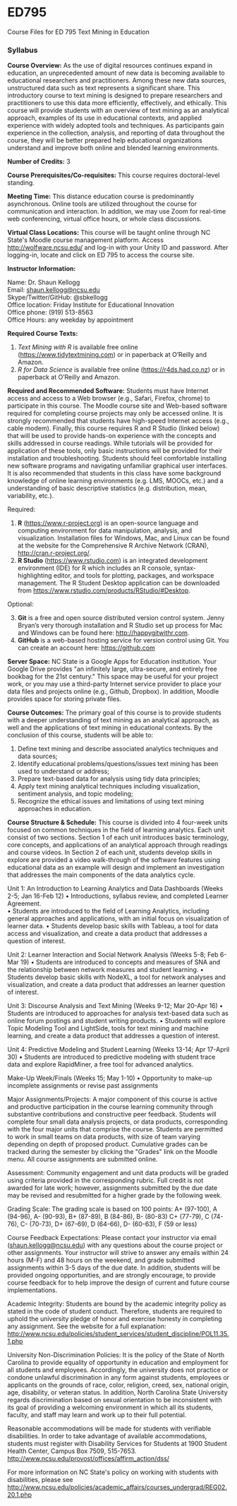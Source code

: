 # ED795
Course Files for ED 795 Text Mining in Education 

### Syllabus


**Course Overview:** As the use of digital resources continues expand in education, an unprecedented amount of new data is becoming available to educational researchers and practitioners. Among these new data sources, unstructured data such as text represents a significant share. This introductory course to text mining is designed to prepare researchers and practitioners to use this data more efficiently, effectively, and ethically. This course will provide students with an overview of text mining as an analytical approach, examples of its use in educational contexts, and applied experience with widely adopted tools and techniques. As participants gain experience in the collection, analysis, and reporting of data throughout the course, they will be better prepared help educational organizations understand and improve both online and blended learning environments.


**Number of Credits:** 3


**Course Prerequisites/Co-requisites:** This course requires doctoral-level standing. 


**Meeting Time:** This distance education course is predominantly asynchronous. Online tools are utilized throughout the course for communication and interaction. In addition, we may use Zoom for real-time web conferencing, virtual office hours, or whole class discussions.


**Virtual Class Locations:** This course will be taught online through NC State's Moodle course management platform. Access http://wolfware.ncsu.edu/ and log-in with your Unity ID and password. After logging-in, locate and click on ED 795 to access the course site.

**Instructor Information:**

Name: Dr. Shaun Kellogg  
Email: shaun.kellogg@ncsu.edu  
Skype/Twitter/GitHub: @sbkellogg  
Office location: Friday Institute for Educational Innovation  
Office phone: (919) 513-8563  
Office Hours: any weekday by appointment  

**Required Course Texts:**

1. *Text Mining with R* is available free online (https://www.tidytextmining.com) or in paperback at O’Reilly and Amazon. 
2. *R for Data Science* is available free online (https://r4ds.had.co.nz) or in paperback at O’Reilly and Amazon. 

**Required and Recommended Software:** Students must have Internet access and access to a Web browser (e.g., Safari, Firefox, chrome) to participate in this course. The Moodle course site and Web-based software required for completing course projects may only be accessed online. It is strongly recommended that students have high-speed Internet access (e.g., cable modem). Finally, this course requires R and R Studio (linked below) that will be used to provide hands-on experience with the concepts and skills addressed in course readings. While tutorials will be provided for application of these tools, only basic instructions will be provided for their installation and troubleshooting. Students should feel comfortable installing new software programs and navigating unfamiliar graphical user interfaces. It is also recommended that students in this class have some background knowledge of online learning environments (e.g. LMS, MOOCs, etc.) and a understanding of basic descriptive statistics (e.g. distribution, mean, variability, etc.). 

Required: 

1. **R** (https://www.r-project.org) is an open-source language and computing environment for data manipulation, analysis, and visualization. Installation files for Windows, Mac, and Linux can be found at the website for the Comprehensive R Archive Network (CRAN), http://cran.r-project.org/. 
2. **R Studio** (https://www.rstudio.com) is an integrated development environment (IDE) for R which includes an R console, syntax-highlighting editor, and tools for plotting, packages, and workspace management. The R Student Desktop application can be downloaded from https://www.rstudio.com/products/RStudio/#Desktop. 

Optional:

3. **Git** is a free and open source distributed version control system. Jenny Bryan’s very thorough installation and R Studio set up process for Mac and Windows can be found here: http://happygitwithr.com. 
4. **GitHub** is a web-based hosting service for version control using Git. You can create an account here: https://github.com 

**Server Space:** NC State is a Google Apps for Education institution. Your Google Drive provides "an infinitely large, ultra-secure, and entirely free bookbag for the 21st century."  This space may be useful for your project work, or you may use a third-party Internet service provider to place your data files and projects online (e.g., Github, Dropbox). In addition, Moodle provides space for storing private files. 

**Course Outcomes:** The primary goal of this course is to provide students with a deeper understanding of text mining as an analytical approach, as well and the applications of text mining in educational contexts. By the conclusion of this course, students will be able to:

1.	Define text mining and describe associated analytics techniques and data sources;
2.	Identify educational problems/questions/issues text mining has been used to understand or address;
3.	Prepare text-based data for analysis using tidy data principles;
4.	Apply text mining analytical techniques including visualization, sentiment analysis, and topic modeling;
5.	Recognize the ethical issues and limitations of using text mining approaches in education.

**Course Structure & Schedule:** This course is divided into 4 four-week units focused on common techniques in the field of learning analytics. Each unit consist of two sections. Section 1 of each unit introduces basic terminology, core concepts, and applications of an analytical approach through readings and course videos. In Section 2 of each unit, students develop skills in explore are provided a video walk-through of the software features using educational data as an example will design and implement an investigation that addresses the main components of the data analytics cycle. 

Unit 1: An Introduction to Learning Analytics and Data Dashboards (Weeks 2-5; Jan 16-Feb 12)
•	Introductions, syllabus review, and completed Learner Agreement.  
•	Students are introduced to the field of Learning Analytics, including general approaches and applications, with an initial focus on visualization of learner data.
•	Students develop basic skills with Tableau, a tool for data access and visualization, and create a data product that addresses a question of interest. 

Unit 2: Learner Interaction and Social Network Analysis (Weeks 5-8; Feb 6-Mar 19) 
•	Students are introduced to concepts and measures of SNA and the relationship between network measures and student learning.
•	Students develop basic skills with NodeXL, a tool for network analyses and visualization, and create a data product that addresses an learner question of interest. 

Unit 3: Discourse Analysis and Text Mining (Weeks 9-12; Mar 20-Apr 16) 
•	Students are introduced to approaches for analysis text-based data such as online forum postings and student writing products.
•	Students will explore Topic Modeling Tool and LightSide, tools for text mining and machine learning, and create a data product that addresses a question of interest.

Unit 4: Predictive Modeling and Student Learning (Weeks 13-14; Apr 17-April 30)
•	Students are introduced to predictive modeling with student trace data and explore RapidMiner, a free tool for advanced analytics.

Make-Up Week/Finals (Weeks 15; May 1-10)
•	Opportunity to make-up incomplete assignments or revise past assignments

Major Assignments/Projects: A major component of this course is active and productive participation in the course learning community through substantive contributions and constructive peer feedback. Students will complete four small data analysis projects, or data products, corresponding with the four major units that comprise the course. Students are permitted to work in small teams on data products, with size of team varying depending on depth of proposed product. Cumulative grades can be tracked during the semester by clicking the "Grades" link on the Moodle menu. All course assignments are submitted online.

Assessment: Community engagement and unit data products will be graded using criteria provided in the corresponding rubric. Full credit is not awarded for late work; however, assignments submitted by the due date may be revised and resubmitted for a higher grade by the following week.

Grading Scale: The grading scale is based on 100 points:
A+ (97-100), A (94-96), A- (90-93), B+ (87-89), B (84-86), B- (80-83)
C+ (77-79), C (74-76), C- (70-73), D+ (67-69), D (64-66), D- (60-63), F (59 or less)

Course Feedback Expectations: Please contact your instructor via email (shaun.kellogg@ncsu.edu) with any questions about the course project or other assignments. Your instructor will strive to answer any emails within 24 hours (M-F) and 48 hours on the weekend, and grade submitted assignments within 3-5 days of the due date. In addition, students will be provided ongoing opportunities, and are strongly encourage, to provide course feedback for to help improve the design of current and future course implementations. 

Academic Integrity: Students are bound by the academic integrity policy as stated in the code of student conduct. Therefore, students are required to uphold the university pledge of honor and exercise honesty in completing any assignment. See the website for a full explanation: http://www.ncsu.edu/policies/student_services/student_discipline/POL11.35.1.php

University Non-Discrimination Policies: It is the policy of the State of North Carolina to provide equality of opportunity in education and employment for all students and employees. Accordingly, the university does not practice or condone unlawful discrimination in any form against students, employees or applicants on the grounds of race, color, religion, creed, sex, national origin, age, disability, or veteran status. In addition, North Carolina State University regards discrimination based on sexual orientation to be inconsistent with its goal of providing a welcoming environment in which all its students, faculty, and staff may learn and work up to their full potential.

Reasonable accommodations will be made for students with verifiable disabilities. In order to take advantage of available accommodations, students must register with Disability Services for Students at 1900 Student Health Center, Campus Box 7509, 515-7653. http://www.ncsu.edu/provost/offices/affirm_action/dss/

For more information on NC State's policy on working with students with disabilities, please see http://www.ncsu.edu/policies/academic_affairs/courses_undergrad/REG02.20.1.php 

